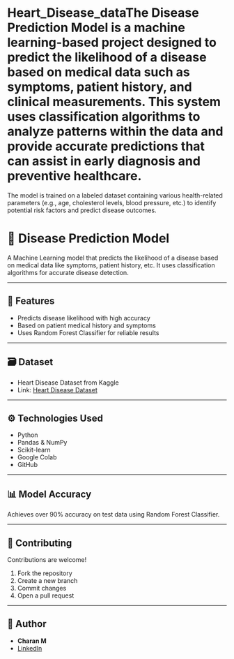# Heart_Disease_dataThe Disease Prediction Model is a machine learning-based project designed to predict the likelihood of a disease based on medical data such as symptoms, patient history, and clinical measurements. This system uses classification algorithms to analyze patterns within the data and provide accurate predictions that can assist in early diagnosis and preventive healthcare.

The model is trained on a labeled dataset containing various health-related parameters (e.g., age, cholesterol levels, blood pressure, etc.) to identify potential risk factors and predict disease outcomes.


# 🧬 Disease Prediction Model

A Machine Learning model that predicts the likelihood of a disease based on medical data like symptoms, patient history, etc. It uses classification algorithms for accurate disease detection.

---

## 🚀 Features
- Predicts disease likelihood with high accuracy
- Based on patient medical history and symptoms
- Uses Random Forest Classifier for reliable results

---

## 🗃️ Dataset
- Heart Disease Dataset from Kaggle  
- Link: [Heart Disease Dataset](https://www.kaggle.com/datasets)  

---

## ⚙️ Technologies Used
- Python  
- Pandas & NumPy  
- Scikit-learn  
- Google Colab  
- GitHub  

---

## 📊 Model Accuracy
Achieves over 90% accuracy on test data using Random Forest Classifier.

---

## 🤝 Contributing
Contributions are welcome!  
1. Fork the repository  
2. Create a new branch  
3. Commit changes  
4. Open a pull request  

---

## 👤 Author
- **Charan M**  
- [LinkedIn](https://www.linkedin.com/in/m-charan-71732924b/)  

